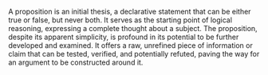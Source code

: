 

A proposition is an initial thesis, a declarative statement that can be either true or false, but never both. It serves as the starting point of logical reasoning, expressing a complete thought about a subject. The proposition, despite its apparent simplicity, is profound in its potential to be further developed and examined. It offers a raw, unrefined piece of information or claim that can be tested, verified, and potentially refuted, paving the way for an argument to be constructed around it.

